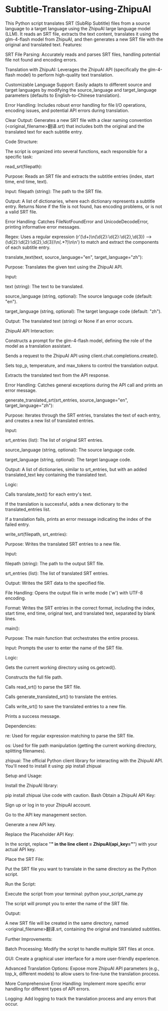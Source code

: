 # Subtitle-Translator-using-ZhipuAI
This Python script translates SRT (SubRip Subtitle) files from a source language to a target language using the ZhipuAI large language model (LLM). It reads an SRT file, extracts the text content, translates it using the glm-4-flash model from ZhipuAI, and then generates a new SRT file with the original and translated text.
Features:

SRT File Parsing: Accurately reads and parses SRT files, handling potential file not found and encoding errors.

Translation with ZhipuAI: Leverages the ZhipuAI API (specifically the glm-4-flash model) to perform high-quality text translation.

Customizable Language Support: Easily adapts to different source and target languages by modifying the source_language and target_language parameters (defaults to English-to-Chinese translation).

Error Handling: Includes robust error handling for file I/O operations, encoding issues, and potential API errors during translation.

Clear Output: Generates a new SRT file with a clear naming convention (<original_filename>翻译.srt) that includes both the original and the translated text for each subtitle entry.

Code Structure:

The script is organized into several functions, each responsible for a specific task:

read_srt(filepath):

Purpose: Reads an SRT file and extracts the subtitle entries (index, start time, end time, text).

Input: filepath (string): The path to the SRT file.

Output: A list of dictionaries, where each dictionary represents a subtitle entry. Returns None if the file is not found, has encoding problems, or is not a valid SRT file.

Error Handling: Catches FileNotFoundError and UnicodeDecodeError, printing informative error messages.

Regex: Uses a regular expression (r'(\d+)\n(\d{2}:\d{2}:\d{2},\d{3}) --> (\d{2}:\d{2}:\d{2},\d{3})\n(.*?)\n\n') to match and extract the components of each subtitle entry.

translate_text(text, source_language="en", target_language="zh"):

Purpose: Translates the given text using the ZhipuAI API.

Input:

text (string): The text to be translated.

source_language (string, optional): The source language code (default: "en").

target_language (string, optional): The target language code (default: "zh").

Output: The translated text (string) or None if an error occurs.

ZhipuAI API Interaction:

Constructs a prompt for the glm-4-flash model, defining the role of the model as a translation assistant.

Sends a request to the ZhipuAI API using client.chat.completions.create().

Sets top_p, temperature, and max_tokens to control the translation output.

Extracts the translated text from the API response.

Error Handling: Catches general exceptions during the API call and prints an error message.

generate_translated_srt(srt_entries, source_language="en", target_language="zh"):

Purpose: Iterates through the SRT entries, translates the text of each entry, and creates a new list of translated entries.

Input:

srt_entries (list): The list of original SRT entries.

source_language (string, optional): The source language code.

target_language (string, optional): The target language code.

Output: A list of dictionaries, similar to srt_entries, but with an added translated_text key containing the translated text.

Logic:

Calls translate_text() for each entry's text.

If the translation is successful, adds a new dictionary to the translated_entries list.

If a translation fails, prints an error message indicating the index of the failed entry.

write_srt(filepath, srt_entries):

Purpose: Writes the translated SRT entries to a new file.

Input:

filepath (string): The path to the output SRT file.

srt_entries (list): The list of translated SRT entries.

Output: Writes the SRT data to the specified file.

File Handling: Opens the output file in write mode ('w') with UTF-8 encoding.

Format: Writes the SRT entries in the correct format, including the index, start time, end time, original text, and translated text, separated by blank lines.

main():

Purpose: The main function that orchestrates the entire process.

Input: Prompts the user to enter the name of the SRT file.

Logic:

Gets the current working directory using os.getcwd().

Constructs the full file path.

Calls read_srt() to parse the SRT file.

Calls generate_translated_srt() to translate the entries.

Calls write_srt() to save the translated entries to a new file.

Prints a success message.

Dependencies:

re: Used for regular expression matching to parse the SRT file.

os: Used for file path manipulation (getting the current working directory, splitting filenames).

zhipuai: The official Python client library for interacting with the ZhipuAI API. You'll need to install it using: pip install zhipuai

Setup and Usage:

Install the ZhipuAI library:

pip install zhipuai
Use code with caution.
Bash
Obtain a ZhipuAI API Key:

Sign up or log in to your ZhipuAI account.

Go to the API key management section.

Generate a new API key.

Replace the Placeholder API Key:

In the script, replace "****" in the line client = ZhipuAI(api_key="****") with your actual API key.

Place the SRT File:

Put the SRT file you want to translate in the same directory as the Python script.

Run the Script:

Execute the script from your terminal: python your_script_name.py

The script will prompt you to enter the name of the SRT file.

Output:

A new SRT file will be created in the same directory, named <original_filename>翻译.srt, containing the original and translated subtitles.

Further Improvements:

Batch Processing: Modify the script to handle multiple SRT files at once.

GUI: Create a graphical user interface for a more user-friendly experience.

Advanced Translation Options: Expose more ZhipuAI API parameters (e.g., top_k, different models) to allow users to fine-tune the translation process.

More Comprehensive Error Handling: Implement more specific error handling for different types of API errors.

Logging: Add logging to track the translation process and any errors that occur.
